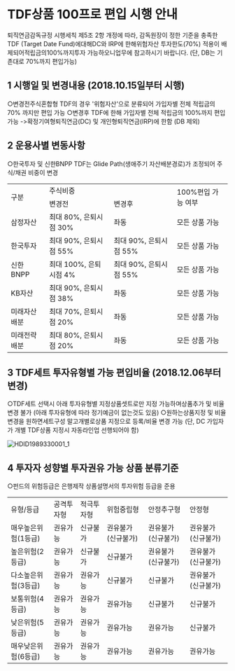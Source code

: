 # TDF상품 100프로 편입 시행 안내
퇴직연금감독규정 시행세칙 제5조 2항 개정에 따라, 감독원장이 정한 기준을 충족한 TDF (Target Date Fund)에대해DC와 IRP에 한해위험자산 투자한도(70%) 적용이 배제되어적립금의100%까지투자 가능하오니업무에 참고하시기 바랍니다.
(단, DB는 기존대로 70%까지 편입가능)
## 1 시행일 및 변경내용 (2018.10.15일부터 시행)
○변경전주식혼합형 TDF의 경우 '위험자산'으로 분류되어 가입자별 전체 적립금의 70% 까지만 편입 가능
○변경후
TDF에 한해 가입자별 전체 적립금의 100%까지 편입 가능
->확정기여형퇴직연금(DC) 및 개인형퇴직연금(IRP)에 한함 (DB 제외)
## 2 운용사별 변동사항
○한국투자 및 신한BNPP TDF는 Glide Path(생애주기 자산배분경로)가 조정되어 주식/채권 비중이 변경

<table><tbody><tr>
<td rowspan="2">
구분</td>
<td colspan="2">
주식비중</td>
<td rowspan="2">
100%편입 가능 여부</td></tr><tr>
<td>
변경전</td>
<td>
변경후</td></tr><tr>
<td>
삼정자산</td>
<td>
최대 80%, 은퇴시점 30%</td>
<td>
좌동</td>
<td>
모든 상품 가능</td></tr><tr>
<td>
한국투자</td>
<td>
최대 90%, 은퇴시점 55%</td>
<td>
최대 90%, 은퇴시점 55%</td>
<td>
모든 상품 가능</td></tr><tr>
<td>
신한BNPP</td>
<td>
최대 100%, 은퇴시점 4%</td>
<td>
최대 90%, 은퇴시점 55%</td>
<td>
모든 상품 가능</td></tr><tr>
<td>
KB자산</td>
<td>
최대 90%, 은퇴시점 38%</td>
<td>
좌동</td>
<td>
모든 상품 가능</td></tr><tr>
<td>
미래자산배분</td>
<td>
최대 70%, 은퇴시점 20%</td>
<td>
좌동</td>
<td>
모든 상품 가능</td></tr><tr>
<td>
미래전략배분</td>
<td>
최대 80%, 은퇴시점 20%</td>
<td>
좌동</td>
<td>
모든 상품 가능</td></tr></tbody>
</table>


## 3 TDF세트 투자유형별 가능 편입비율 (2018.12.06부터 변경)
○TDF세트 선택시 아래 투자유형별 지정상품셋트로만 지정 가능하며상품추가 및 비율 변경 불가
(아래 투자유형에 따라 정기예금이 없는것도 있음)
○원하는상품지정 및 비율 변경을 원하면세트구성 말고개별로상품
지정으로 등록/비율
변경 가능
(단, DC 가입자가 개별 TDF상품 지정시 자동라인업 선행되어야 함)

![HDID1989330001_1](HDID1989330001_1.jpg)

## 4 투자자 성향별 투자권유 가능 상품 분류기준
○펀드의 위험등급은 은행제작 상품설명서의 투자위험 등급을 준용

<table><tbody><tr>
<td>
유형/등급</td>
<td>
공격투자형</td>
<td>
적극투자형</td>
<td>
위험중립형</td>
<td>
안정추구형</td>
<td>
안정형</td></tr><tr>
<td>
매우높은위험(1등급)</td>
<td>
권유가능</td>
<td>
신규불가</td>
<td>권유불가
(신규불가)</td>
<td>권유불가
(신규불가)</td>
<td>권유불가
(신규불가)</td></tr><tr>
<td>
높은위험(2등급)</td>
<td>
권유가능</td>
<td>
신규불가</td>
<td>
신규불가</td>
<td>권유불가
(신규불가)</td>
<td>권유불가
(신규불가)</td></tr><tr>
<td>
다소높은위험(3등급)</td>
<td>
권유가능</td>
<td>
권유가능</td>
<td>
신규불가</td>
<td>
신규불가</td>
<td>권유불가
(신규불가)</td></tr><tr>
<td>
보통위험(4등급)</td>
<td>
권유가능</td>
<td>
권유가능</td>
<td>
권유가능</td>
<td>
신규불가</td>
<td>
신규불가</td></tr><tr>
<td>
낮은위험(5등급)</td>
<td>
권유가능</td>
<td>
권유가능</td>
<td>
권유가능</td>
<td>
권유가능</td>
<td>
신규불가</td></tr><tr>
<td>
매우낮은위험(6등급)</td>
<td>
권유가능</td>
<td>
권유가능</td>
<td>
권유가능</td>
<td>
권유가능</td>
<td>
권유가능</td></tr></tbody>
</table>


